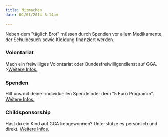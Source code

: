 ```yaml
---
title: Mitmachen
date: 01/01/2014 3:14pm

---
```


Neben dem "täglich Brot" müssen durch Spenden vor allem Medikamente, der Schulbesuch sowie Kleidung finanziert werden.

### Volontariat

Mach ein freiwilliges Volontariat oder Bundesfreiwilligendienst auf GGA. >[Weitere Infos.](http://godsgoldenacre.org/volunteering.html "God's Golden Acre Volunteering")

### Spenden

Hilf uns mit deiner individuellen Spende oder dem "5 Euro Programm". [Weitere Infos.](http://godsgoldenacre.org/donate-now.html "God's Golden Acre Donate Now")

### Childsponsorship

Hast du ein Kind auf GGA liebgewonnen? Unterstütze es persönlich und direkt. [Weitere Infos.](http://godsgoldenacre.org/childsponsorship.html "God's Golden Acre Childsponsorship")